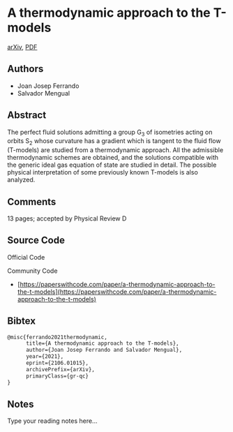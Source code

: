 
# A thermodynamic approach to the T-models

[arXiv](https://arxiv.org/abs/2106.01015), [PDF](https://arxiv.org/pdf/2106.01015.pdf)

## Authors

- Joan Josep Ferrando
- Salvador Mengual

## Abstract

The perfect fluid solutions admitting a group G$_3$ of isometries acting on orbits S$_2$ whose curvature has a gradient which is tangent to the fluid flow (T-models) are studied from a thermodynamic approach. All the admissible thermodynamic schemes are obtained, and the solutions compatible with the generic ideal gas equation of state are studied in detail. The possible physical interpretation of some previously known T-models is also analyzed.

## Comments

13 pages; accepted by Physical Review D

## Source Code

Official Code



Community Code

- [https://paperswithcode.com/paper/a-thermodynamic-approach-to-the-t-models](https://paperswithcode.com/paper/a-thermodynamic-approach-to-the-t-models)

## Bibtex

```tex
@misc{ferrando2021thermodynamic,
      title={A thermodynamic approach to the T-models}, 
      author={Joan Josep Ferrando and Salvador Mengual},
      year={2021},
      eprint={2106.01015},
      archivePrefix={arXiv},
      primaryClass={gr-qc}
}
```

## Notes

Type your reading notes here...

